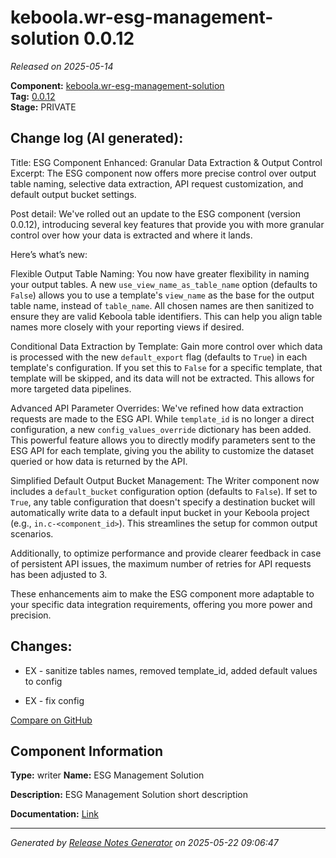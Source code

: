 #  keboola.wr-esg-management-solution 0.0.12

_Released on 2025-05-14_

**Component:** [keboola.wr-esg-management-solution](https://github.com/keboola/component-esg)  
**Tag:** [0.0.12](https://github.com/keboola/component-esg/releases/tag/0.0.12)  
**Stage:** PRIVATE


## Change log (AI generated):
Title: ESG Component Enhanced: Granular Data Extraction & Output Control
Excerpt: The ESG component now offers more precise control over output table naming, selective data extraction, API request customization, and default output bucket settings.

Post detail:
We've rolled out an update to the ESG component (version 0.0.12), introducing several key features that provide you with more granular control over how your data is extracted and where it lands.

Here’s what’s new:

Flexible Output Table Naming:
You now have greater flexibility in naming your output tables. A new `use_view_name_as_table_name` option (defaults to `False`) allows you to use a template's `view_name` as the base for the output table name, instead of `table_name`. All chosen names are then sanitized to ensure they are valid Keboola table identifiers. This can help you align table names more closely with your reporting views if desired.

Conditional Data Extraction by Template:
Gain more control over which data is processed with the new `default_export` flag (defaults to `True`) in each template's configuration. If you set this to `False` for a specific template, that template will be skipped, and its data will not be extracted. This allows for more targeted data pipelines.

Advanced API Parameter Overrides:
We've refined how data extraction requests are made to the ESG API. While `template_id` is no longer a direct configuration, a new `config_values_override` dictionary has been added. This powerful feature allows you to directly modify parameters sent to the ESG API for each template, giving you the ability to customize the dataset queried or how data is returned by the API.

Simplified Default Output Bucket Management:
The Writer component now includes a `default_bucket` configuration option (defaults to `False`). If set to `True`, any table configuration that doesn't specify a destination bucket will automatically write data to a default input bucket in your Keboola project (e.g., `in.c-<component_id>`). This streamlines the setup for common output scenarios.

Additionally, to optimize performance and provide clearer feedback in case of persistent API issues, the maximum number of retries for API requests has been adjusted to 3.

These enhancements aim to make the ESG component more adaptable to your specific data integration requirements, offering you more power and precision.



## Changes:



- EX - sanitize tables names, removed template_id, added default values to config 




- EX - fix config 



[Compare on GitHub](https://github.com/keboola/component-esg/compare/0.0.11...0.0.12)



## Component Information
**Type:** writer
**Name:** ESG Management Solution

**Description:** ESG Management Solution short description


**Documentation:** [Link](https://github.com/keboola/component-esg/blob/master/README.md)



---
_Generated by [Release Notes Generator](https://github.com/keboola/release-notes-generator)
on 2025-05-22 09:06:47_